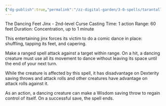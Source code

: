 ```yaml
---
{"dg-publish":true,"permalink":"/zz-digital-garden/3-0-spells/tarantallegra/"}
---
```


The Dancing Feet Jinx - 2nd-level Curse
Casting Time: 1 action
Range: 60 feet
Duration: Concentration, up to 1 minute

This entertaining jinx forces its victim to do a comic dance in place: shuffling, tapping its feet, and capering. 

Make a ranged spell attack against a target within range. On a hit, a dancing creature must use all its movement to dance without leaving its space until the end of your next turn. 

While the creature is affected by this spell, it has disadvantage on Dexterity saving throws and attack rolls and other creatures have advantage on attack rolls against it. 

As an action, a dancing creature can make a Wisdom saving throw to regain control of itself. On a successful save, the spell ends.
